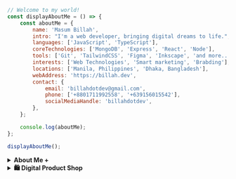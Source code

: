 
```javascript                                                                                                          
// Welcome to my world!                                                          
const displayAboutMe = () => {
    const aboutMe = {
        name: 'Masum Billah',
        intro: "I'm a web developer, bringing digital dreams to life.",
        languages: ['JavaScript', 'TypeScript'],
        coreTechnologies: ['MongoDB', 'Express', 'React', 'Node'],
        tools: ['Git', 'TailwindCSS', 'Figma', 'Inkscape', 'and more...'],
        interests: ['Web Technologies', 'Smart marketing', 'Brabding'],
        locations: ['Manila, Philippines', 'Dhaka, Bangladesh'],
        webAddress: 'https://billah.dev',
        contact: {
            email: 'billahdotdev@gmail.com',
            phone: ['+8801711992558', '+639156015542'],
            socialMediaHandle: 'billahdotdev',
        },
    };

    console.log(aboutMe);
};

displayAboutMe();   

```

<details> 
<summary><strong>About Me &#43;</strong></summary>                                      
  
<pre>
🙂 My Story:      
I am passionate about JavaScript and web technologies. Before the pandemic, I was just a struggling entrepreneur in the clothing industry.
'DhakaTeez' is a company where I hustled as a rainmaker. My business had its ups and downs, which were stressful, but I was learning 
 something new every day. During the pandemic, I decided to bring my passion into the business. Nowadays, two roles in my real-life game 
 are: Rainmaking for 'DhakaTeez' and 'Web Development Service'.  

👩‍💻 I Speak:
English, Bangla(Native), Taglish, and of course JavaScript!           

🎓 Credentials:
I'm a Bangladesh University of Engineering and Technology (BUET) certified full-stack web developer   
on a journey of modern web mastery at the University of Helsinki.    
</pre>
</details>    


<details> 
<summary><strong>🛍️ Digital Product Shop</strong></summary>

<img src="https://images.unsplash.com/photo-1521737604893-d14cc237f11d?auto=format&fit=crop&w=1350&q=80" alt="Creative Workspace" style="width: 100%; border-radius: 12px; margin-bottom: 1rem;">

### 👋 Hey, I’m Masum — a solo developer & digital creator.

I build simple, focused digital products to help developers, freelancers, and creators save time and ship faster. Everything you see here is designed, coded, and refined by me.

---

### ⏳ Coming Soon Landing Page Template
<div style="border: 1px solid #ddd; border-radius: 12px; padding: 16px; margin-bottom: 16px;">
  <p>A clean, responsive landing page template for announcing new products or launches.</p>
  <p><strong>Tech:</strong> HTML, Tailwind CSS</p>
  <p><strong>Price:</strong> $10</p>
  <a href="https://billahdotdev.gumroad.com/l/coming-soon-landing-page-template" style="text-decoration: none;">
    <img src="https://img.shields.io/badge/View%20Template-Gumroad-orange?style=for-the-badge&logo=gumroad" alt="Buy on Gumroad">
  </a>
</div>

---

### 👨‍💻 Hacker-Vibe Personal Site Template (React + Vite)
<div style="border: 1px solid #ddd; border-radius: 12px; padding: 16px; margin-bottom: 16px;">
  <p>A dark-themed personal site template with a hacker aesthetic. Built for developers who want to stand out.</p>
  <p><strong>Tech:</strong> React + Vite + Tailwind CSS</p>
  <p><strong>Price:</strong> $15</p>
  <a href="https://billahdotdev.gumroad.com/l/hacker-terminal-website" style="text-decoration: none;">
    <img src="https://img.shields.io/badge/View%20Template-Gumroad-teal?style=for-the-badge&logo=gumroad" alt="Buy Now">
  </a>
</div>

---

### ✏️ Simple Line SVG Icon Pack (60+ Icons)
<div style="border: 1px solid #ddd; border-radius: 12px; padding: 16px; margin-bottom: 16px;">
  <p>Minimal SVG icons you can drop into any project — simple, scalable, and customizable.</p>
  <p><strong>Includes:</strong> 60+ icons in SVG format</p>
  <p><strong>Price:</strong> $1</p>
  <a href="https://billahdotdev.gumroad.com/l/simple-line-svg-icons" style="text-decoration: none;">
    <img src="https://img.shields.io/badge/Get%20SVGs-Gumroad-success?style=for-the-badge&logo=svg" alt="Download Icons">
  </a>
</div>

---

### 💬 Need something custom?
<div style="border: 1px solid #ddd; border-radius: 12px; padding: 16px; text-align: center;">
  <p>Looking for a custom landing page, personal site, or a unique set of SVGs?</p>
  <a href="https://wa.me/+8801713401889?text=Hi%20Masum!%20I’m%20interested%20in%20a%20custom%20digital%20project." style="text-decoration: none;">
    <img src="https://img.shields.io/badge/Chat%20on-WhatsApp-brightgreen?style=for-the-badge&logo=whatsapp" alt="WhatsApp Chat">
  </a>
</div>

---

### Explore More or Purchase at  
**[My Gumroad Store](https://gumroad.billah.dev)** – where I sell my creations.

### Want to Learn More About Me?  
**[MASUM BILLAH](https://billah.dev)** – Developer • Digital Creator

